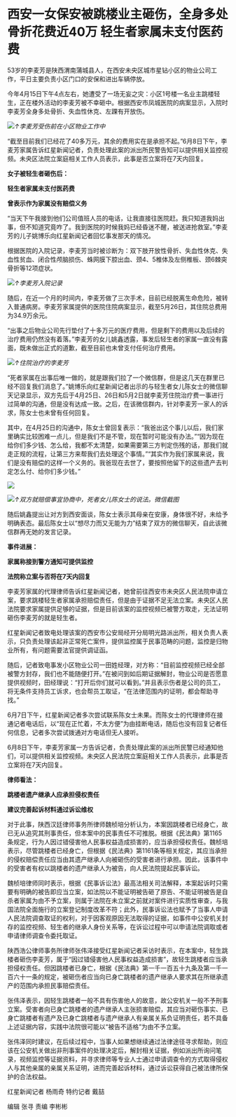 

# 西安一女保安被跳楼业主砸伤，全身多处骨折花费近40万 轻生者家属未支付医药费

53岁的李麦芳是陕西渭南蒲城县人，在西安未央区城市星钻小区的物业公司工作，平日主要负责小区门口的安保和进出车辆停放。

今年4月15日下午4点左右，她遭受了一场无妄之灾：小区1号楼一名业主跳楼轻生，正在楼外活动的李麦芳被不幸砸中。根据西安市凤城医院的病案显示，入院时李麦芳全身多处骨折、失血性休克、左踝有开放伤。

![](https://inews.gtimg.com/om_bt/OYjsyVzJMYBuByN5aHzQYpbs2VfrJOop00q154JvdfDYkAA/1000)_↑李麦芳受伤前在小区物业工作中_

“截至目前我们已经花了40多万元，其余的费用实在是承担不起。”6月8日下午，李麦芳家属告诉红星新闻记者，负责处理此案的派出所民警告知可以提供相关监控视频。未央区法院立案庭相关工作人员表示，此事是否立案将在7天内回复。

**女子被轻生者砸伤后：**

**轻生者家属未支付医药费**

**曾表示作为家属没有赔偿义务**

“当天下午我接到他们公司值班人员的电话，让我直接往医院赶。我只知道我妈出事，但不知道究竟咋了。我到医院的时候我妈已经昏迷不醒，被送进抢救室。”李麦芳的儿子姚博乐向红星新闻记者回忆事发那天的情况。

根据医院的入院记录，李麦芳当时被诊断为：双下肢开放性骨折、失血性休克、失血性贫血、闭合性颅脑损伤、蛛网膜下腔出血、颈4、5椎体及左侧椎板、颈6棘突骨折等12项症状。

![](https://inews.gtimg.com/om_bt/OZNPZzbf_Xm6IvBnfadTxf2ZFRcDU6oXv0rNvtlFYf9QAAA/1000)_↑李麦芳入院记录_

随后，在近一个月的时间内，李麦芳做了三次手术，目前已经脱离生命危险，被转入普通病房。李麦芳家属提供的医院住院病案显示，截至5月26日，其住院总费用为34.9万余元。

“出事之后物业公司先行垫付了十多万元的医疗费用，但是剩下的费用以及后续的治疗费用仍然没有着落。”李麦芳的女儿姚鑫透露，事发后轻生者的家属一直没有露面，既未做出正式的道歉，截至目前也未曾支付任何治疗费用。

![](https://inews.gtimg.com/om_bt/O-vN-adDfJ7igfXc9xO1RtmeKU7qZr1FQAqX9pnLWy0k0AA/1000)_↑住院治疗的李麦芳_

“死者家属在出事后唯一做的，就是跟我们拉了一个微信群，但是这几天在群里已经不回复我们消息了。”姚博乐向红星新闻记者出示的与轻生者女儿陈女士的微信聊天记录显示，双方先后于4月25日、26日和5月2日就李麦芳住院治疗费一事进行过简单的沟通，但是没有达成一致。之后，在该微信群内，针对李麦芳一家人的诉求，陈女士也未曾有任何回复。

其中，在4月25日的沟通中，陈女士曾回复表示：“我爸出这个事儿以后，我们家里确实比较困难一点儿，但是我们不是不管，现在暂时可能没有办法。”“因为现在给你们多少钱、怎么给，我都不太清楚，如果需要第三方判定伤残的话，那我们就走正规的流程，让第三方来帮我们去处理这个事情。”“其实作为我们家属来说，我们是没有赔偿的这样一个义务的。我爸现在去世了，要按照他留下的这些遗产去判定怎么付、给你们多少钱。”

![](https://inews.gtimg.com/om_bt/O3gsluqiFv9hkMYieCj7422uCRty7mxKst3wmlbcjiiLgAA/1000)

![](https://inews.gtimg.com/om_bt/OZJ_lkvMuNmYR9OhtkHlyhoRfHer_mbMZuQrfbVffi5rQAA/1000)_↑双方就赔偿事宜协商中，死者女儿陈女士的说法。微信截图_

随后姚鑫提出让对方到西安面谈，陈女士表示其母亲在安康，身体很不好，未给予明确表态。最后陈女士以“想尽力而又无能为力”结束了双方的微信聊天，自此该微信群再无她的发言记录。

**事件进展：**

**家属称接到警方通知可提供监控**

**法院称立案与否将在7天内回复**

李麦芳家属的代理律师告诉红星新闻记者，她曾前往西安市未央区人民法院申请立案，要求跳楼轻生者家属承担赔偿责任，但是由于证据不足无法立案。未央区人民法院要求家属提供足够的证据，但是目前该案的监控视频已被警方取走，无法证明砸伤李麦芳的就是轻生者。

红星新闻记者致电处理该案的西安市公安局经开分局明光路派出所，相关负责人表示，只负责处理该起非正常死亡案件，提供监控属于民事范畴的问题，监控是归物业所有，有问题需要法官提供调证函。

随后，记者致电事发小区物业公司一田姓经理，对方称：“目前监控视频已经全部被警方封存，我们也不能随便打开。”在被问到如后期证据解封，物业公司是否愿意提供视频时，田经理说：“打开后你们就可以看到。”并且表示伤者是公司的员工，将无条件支持员工诉求，也会帮员工取证，“在法律范围内的证明，都会帮助寻找。”

6月7日下午，红星新闻记者多次尝试联系陈女士未果。而陈女士的代理律师在接通记者电话后，以“现在正忙着，不太方便”为由挂断电话，随后也没有回复记者任何信息，记者多次尝试拨通对方电话但无人接听。

6月8日下午，李麦芳家属一方告诉记者，负责处理此案的派出所民警已经通知他们，可以提供相关监控视频。未央区人民法院立案庭相关工作人员表示，此事是否立案将在7天内回复。

**律师看法：**

**跳楼者遗产继承人应承担侵权责任**

**建议完善起诉材料通过诉讼维权**

对于此事，陕西汉廷律师事务所律师魏桢培分析认为，本案因跳楼者已经身亡，故已无从追究其刑事责任，但本案中的民事责任不可推脱。根据《民法典》第1165条规定，行为人因过错侵害他人民事权益造成损害的，应当承担侵权责任。魏桢培表示，尽管跳楼者已经身亡，但根据《民法典》第1161条等相关规定，其应当承担的侵权赔偿责任应当由其遗产继承人向被砸伤的受害者进行承担。因此，该事件中的受害者有权以跳楼者的遗产继承人为被告，向人民法院提起民事诉讼。

魏桢培律师同时表示，根据《民事诉讼法》最高法相关司法解释，本案起诉时只需要有明确的被告即应当立案，如法院以不能证明被告砸了原告、不能证明被告是自杀者家属为由不予立案，则属于法院在未立案之前就对案件进行实质性审查，与我国法院全面施行的立案登记制度改革不符；此外，民事诉讼法也赋予了当事人申请人民法院调查取证的权利，对于因客观原因无法取得的证据，如事件中公安机关封存的监控视频、轻生者的继承人身份关系等，在诉讼过程中可以申请法院调取或者申请律师调查令委托取证。

陕西浩公律师事务所律师张伟泽接受红星新闻记者采访时表示，在本案中，轻生跳楼者砸伤李麦芳，属于“因过错侵害他人民事权益造成损害”，故轻生跳楼者应当承担侵权责任。但因跳楼者已身亡，根据《民法典》第一千一百五十九条及第一千一百六十一条的规定，被砸伤者应当向已身亡跳楼者的遗产继承人要求其在所继承遗产的范围内承担民事赔偿责任。

张伟泽表示，因轻生跳楼者一般不具有伤害他人的故意，故公安机关一般不予刑事立案。受害者向已身亡跳楼者的遗产继承人主张损害赔偿，其应当对砸伤事实、已身亡跳楼者有遗产及已身亡跳楼者与遗产继承人有亲属关系负证明责任，若不具备上述证据内容，实践中法院很可能以“被告不适格”为由不予立案。

张伟泽同时建议，在后续过程中，当事人如果想继续通过法律途径寻求帮助，则应该在公安机关做出非刑事案件的处理决定后，解封相关证据，例如派出所询问笔录，视频监控等证据资料，并寻求律师等专业人士通过申请调查令的方式取得侵权人与其他亲属的亲属关系证明，进而完善起诉材料，通过诉讼获得自己被法律所保护的合法权益。

红星新闻记者 杨雨奇 特约记者 戴喆

编辑 张寻 责编 李彬彬

